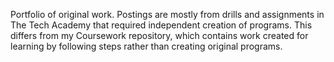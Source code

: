 Portfolio of original work. 
Postings are mostly from drills and assignments in The Tech Academy that required independent creation of programs.
This differs from my Coursework repository, which contains work created for learning by following steps rather than creating original programs.

